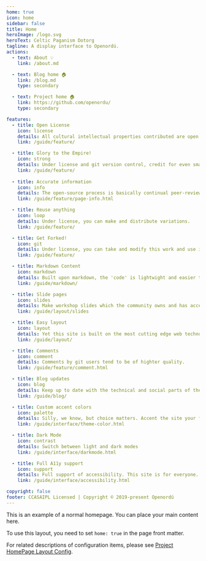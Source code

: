 ```yaml
---
home: true
icon: home
sidebar: false
title: Home
heroImage: /logo.svg
heroText: Celtic Paganism Dotorg
tagline: A display interface to Openordú.
actions:
  - text: About 💡
    link: /about.md

  - text: Blog home 🏠
    link: /blog.md
    type: secondary

  - text: Project home 🏠
    link: https://github.com/openordu/
    type: secondary

features:
  - title: Open License
    icon: license
    details: All cultural intellectual properties contributed are open licenced.
    link: /guide/feature/

  - title: Glory to the Empire!
    icon: strong
    details: Under license and git version control, credit for even small contributions are minutely preserved. Never have your work stolen.
    link: /guide/feature/
  
  - title: Accurate information
    icon: info
    details: The open-source process is basically continual peer-review.
    link: /guide/feature/page-info.html

  - title: Reuse anything
    icon: loop
    details: Under license, you can make and distribute variations.
    link: /guide/feature/

  - title: Get Forked!
    icon: git
    details: Under license, you can take and modify this work and use it in your coven or grove. Go fork yourself a tradition.
    link: /guide/feature/

  - title: Markdown Content
    icon: markdown
    details: Built upon markdown, the 'code' is lightwight and easier to write than html.
    link: /guide/markdown/

  - title: Slide pages
    icon: slides
    details: Make workshop slides which the community owns and has access to.
    link: /guide/layout/slides

  - title: Easy layout
    icon: layout
    details: Yet this site is built on the most cutting edge web technology.
    link: /guide/layout/

  - title: Comments
    icon: comment
    details: Comments by git users tend to be of highter quality.
    link: /guide/feature/comment.html

  - title: Blog updates
    icon: blog
    details: Keep up to date with the technical and social parts of the project.
    link: /guide/blog/

  - title: Custom accent colors
    icon: palette
    details: Silly, we know, but choice matters. Accent the site your favorte color choice.
    link: /guide/interface/theme-color.html

  - title: Dark Mode
    icon: contrast
    details: Switch between light and dark modes
    link: /guide/interface/darkmode.html

  - title: Full A11y support
    icon: support
    details: Full support of accessibility. This site is for everyone.
    link: /guide/interface/accessibility.html

copyright: false
footer: CCASAIPL Licensed | Copyright © 2019-present Openordú
---
```


This is an example of a normal homepage. You can place your main content here.

To use this layout, you need to set `home: true` in the page front matter.

For related descriptions of configuration items, please see [Project HomePage Layout Config](/guide/layout/home/).
